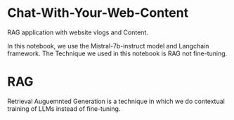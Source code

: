 # Chat-With-Your-Web-Content
RAG application with website vlogs and Content.

In this notebook, we use the Mistral-7b-instruct model  and Langchain framework.
The Technique we used in this notebook is RAG not fine-tuning.

# RAG
Retrieval Auguemnted Generation is a technique in which we do contextual training of LLMs instead of fine-tuning.
